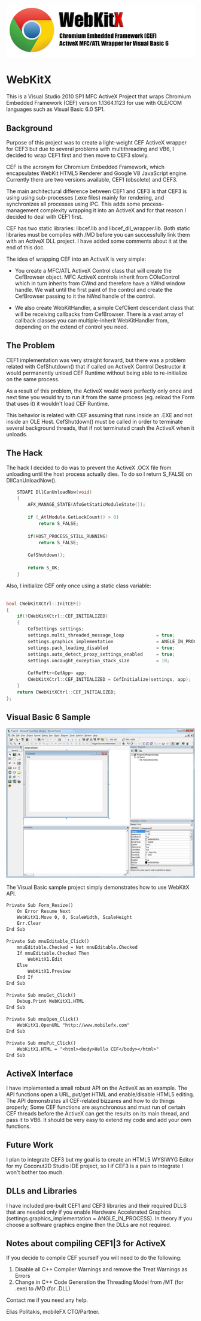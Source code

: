 ![](WebKitX.png)

WebKitX
=======

This is a Visual Studio 2010 SP1 MFC ActiveX Project that wraps Chromium Embedded Framework (CEF) version 1.1364.1123 for use with OLE/COM languages such as Visual Basic 6.0 SP1.

Background
----------

Purpose of this project was to create a light-weight CEF ActiveX wrapper for CEF3 but due to several problems with multithreading and VB6, I decided to wrap CEF1 first and then move to CEF3 slowly.

CEF is the acronym for Chromium Embedded Framework, which encapsulates WebKit HTML5 Renderer and Google V8 JavaScript engine. Currently there are two versions available, CEF1 (obsolete) and CEF3. 

The main architectural difference between CEF1 and CEF3 is that CEF3 is using using sub-processes (.exe files) mainly for rendering, and synchronizes all processes using IPC. This adds some process-management complexity wrapping it into an ActiveX and for that reason I decided to deal with CEF1 first.

CEF has two static libraries: libcef.lib and libcef_dll_wrapper.lib. Both static libraries must be compiles with /MD before you can successfully link them with an ActiveX DLL project. I have added some comments about it at the end of this doc.

The idea of wrapping CEF into an ActiveX is very simple:

* You create a MFC/ATL ActiveX Control class that will create the CefBrowser object. MFC ActiveX controls inherit from COleControl which in turn inherits from CWnd and therefore have a hWnd window handle. We wait until the first paint of the control and create the CefBrowser passing to it the hWnd handle of the control.

* We also create WebKitHandler, a simple CefClient descendant class that will be receiving callbacks from CefBrowser. There is a vast array of callback classes you can multiple-inherit WebKitHandler from, depending on the extend of control you need.

The Problem
-----------
CEF1 implementation was very straight forward, but there was a problem related with CefShutdown() that if called on ActiveX Control Destructor it would permanently unload CEF Runtime without being able to re-initialize on the same process. 

As a result of this problem, the ActiveX would work perfectly only once and next time you would try to run it from the same process (eg. reload the Form that uses it) it wouldn't load CEF Runtime.

This behavior is related with CEF assuming that runs inside an .EXE and not inside an OLE Host. CefShutdown() must be called in order to terminate several background threads, that if not terminated crash the ActiveX when it unloads.

The Hack
--------

The hack I decided to do was to prevent the ActiveX .OCX file from unloading until the host process actually dies. To do so I return S_FALSE on DllCanUnloadNow().

```C++
	STDAPI DllCanUnloadNow(void)
	{
		AFX_MANAGE_STATE(AfxGetStaticModuleState());

		if (_AtlModule.GetLockCount() > 0)
			return S_FALSE;

		if(HOST_PROCESS_STILL_RUNNING)
			return S_FALSE;

		CefShutdown();

		return S_OK;
	}
```

Also, I initialize CEF only once using a static class variable:

```C++

bool CWebKitXCtrl::InitCEF()
{
	if(!CWebKitXCtrl::CEF_INITIALIZED)
	{
		CefSettings settings;
		settings.multi_threaded_message_loop			= true;
		settings.graphics_implementation				= ANGLE_IN_PROCESS; // H/W Accelerated Canvas & WebGL
		settings.pack_loading_disabled					= true;
		settings.auto_detect_proxy_settings_enabled		= true;
		settings.uncaught_exception_stack_size			= 10;			

		CefRefPtr<CefApp> app;
		CWebKitXCtrl::CEF_INITIALIZED = CefInitialize(settings, app);		
	}
	return CWebKitXCtrl::CEF_INITIALIZED;
};
```

Visual Basic 6 Sample
---------------------

![](cef_on_vb6.jpeg)

The Visual Basic sample project simply demonstrates how to use WebKitX API.

```VB6
Private Sub Form_Resize()
    On Error Resume Next
    WebKitX1.Move 0, 0, ScaleWidth, ScaleHeight
    Err.Clear
End Sub

Private Sub mnuEditable_Click()
    mnuEditable.Checked = Not mnuEditable.Checked
    If mnuEditable.Checked Then
        WebKitX1.Edit
    Else
        WebKitX1.Preview
    End If
End Sub

Private Sub mnuGet_Click()
    Debug.Print WebKitX1.HTML
End Sub

Private Sub mnuOpen_Click()
    WebKitX1.OpenURL "http://www.mobilefx.com"
End Sub

Private Sub mnuPut_Click()
    WebKitX1.HTML = "<html><body>Hello CEF</body></html>"
End Sub
```

ActiveX Interface
------------------
I have implemented a small robust API on the ActiveX as an example. The API functions open a URL, put/get HTML and enable/disable HTML5 editing. The API demonstrates all CEF-related bizzares and how to do things properly; Some CEF functions are asynchronous and must run of certain CEF threads before the ActiveX can get the results on its main thread, and pass it to VB6. It should be very easy to extend my code and add your own functions.

Future Work
-----------
I plan to integrate CEF3 but my goal is to create an HTML5 WYSIWYG Editor for my Coconut2D Studio IDE project, so I if CEF3 is a pain to integrate I won't bother too much.

DLLs and Libraries
------------------
I have included pre-built CEF1 and CEF3 libraries and their required DLLS that are needed only if you enable Hardware Accelerated Graphics (settings.graphics_implementation = ANGLE_IN_PROCESS). In theory if you choose a software graphics engine then the DLLs are not required.

Notes about compiling CEF1|3 for ActiveX
----------------------------------------
If you decide to compile CEF yourself you will need to do the following:
1. Disable all C++ Compiler Warnings and remove the Treat Warnings as Errors
2. Change in C++ Code Generation the Threading Model from /MT (for .exe) to /MD (for .DLL)

Contact me if you need any help.

Elias Politakis,
mobileFX CTO/Partner.

